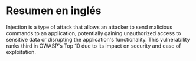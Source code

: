 # Resumen en inglés

Injection is a type of attack that allows an attacker to send malicious commands to an application, potentially gaining unauthorized access to sensitive data or disrupting the application's functionality. This vulnerability ranks third in OWASP's Top 10 due to its impact on security and ease of exploitation.

